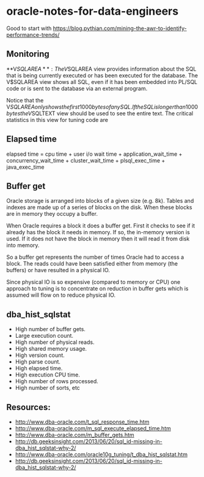 # oracle-notes-for-data-engineers
Good to start with https://blog.pythian.com/mining-the-awr-to-identify-performance-trends/

## Monitoring
**V$SQLAREA**: The V$SQLAREA view provides information about the SQL that is being currently executed or has been executed for the database. The V$SQLAREA view shows all SQL, even if it has been embedded into PL/SQL code or is sent to the database via an external program.  

Notice that the V$SQLAREA only shows the first 1000 bytes of any SQL. If the SQL is longer than 1000 bytes the V$SQLTEXT view should be used to see the entire text. The critical statistics in this view for tuning code are 
  
## Elapsed time
elapsed time = cpu time + user i/o wait time + application_wait_time + concurrency_wait_time + cluster_wait_time + plsql_exec_time + java_exec_time 

## Buffer get
Oracle storage is arranged into blocks of a given size (e.g. 8k). Tables and indexes are made up of a series of blocks on the disk. When these blocks are in memory they occupy a buffer.  

When Oracle requires a block it does a buffer get. First it checks to see if it already has the block it needs in memory. If so, the in-memory version is used. If it does not have the block in memory then it will read it from disk into memory.  

So a buffer get represents the number of times Oracle had to access a block. The reads could have been satisfied either from memory (the buffers) or have resulted in a physical IO.  

Since physical IO is so expensive (compared to memory or CPU) one approach to tuning is to concentrate on reduction in buffer gets which is assumed will flow on to reduce physical IO.

## dba_hist_sqlstat 
 * High number of buffer gets.
* Large execution count.
* High number of physical reads.
* High shared memory usage.
* High version count.
* High parse count.
* High elapsed time.
* High execution CPU time.
* High number of rows processed.
* High number of sorts, etc


## Resources:
* http://www.dba-oracle.com/t_sql_response_time.htm
* http://www.dba-oracle.com/m_sql_execute_elapsed_time.htm
* http://www.dba-oracle.com/m_buffer_gets.htm
* http://db.geeksinsight.com/2013/06/20/sql_id-missing-in-dba_hist_sqlstat-why-2/
* http://www.dba-oracle.com/oracle10g_tuning/t_dba_hist_sqlstat.htm
* http://db.geeksinsight.com/2013/06/20/sql_id-missing-in-dba_hist_sqlstat-why-2/
